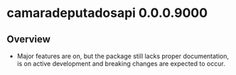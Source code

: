 # camaradeputadosapi 0.0.0.9000



## Overview

* Major features are on, but the package still lacks proper documentation, is on active development and breaking changes are expected to occur.

